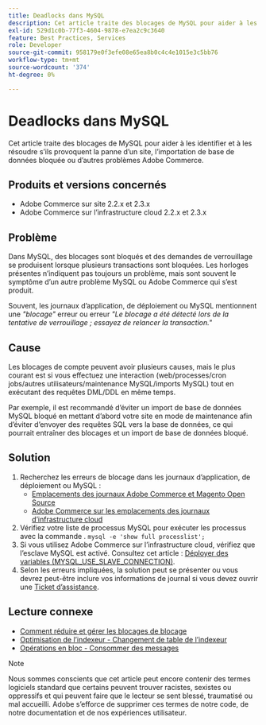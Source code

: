 ```yaml
---
title: Deadlocks dans MySQL
description: Cet article traite des blocages de MySQL pour aider à les identifier et à les résoudre s’ils provoquent la panne d’un site, l’importation de base de données bloquée ou d’autres problèmes Adobe Commerce.
exl-id: 529d1c0b-77f3-4604-9878-e7ea2c9c3640
feature: Best Practices, Services
role: Developer
source-git-commit: 958179e0f3efe08e65ea8b0c4c4e1015e3c5bb76
workflow-type: tm+mt
source-wordcount: '374'
ht-degree: 0%

---
```


# Deadlocks dans MySQL

Cet article traite des blocages de MySQL pour aider à les identifier et à les résoudre s’ils provoquent la panne d’un site, l’importation de base de données bloquée ou d’autres problèmes Adobe Commerce.

## Produits et versions concernés

* Adobe Commerce sur site 2.2.x et 2.3.x
* Adobe Commerce sur l’infrastructure cloud 2.2.x et 2.3.x

## Problème

Dans MySQL, des blocages sont bloqués et des demandes de verrouillage se produisent lorsque plusieurs transactions sont bloquées. Les horloges présentes n’indiquent pas toujours un problème, mais sont souvent le symptôme d’un autre problème MySQL ou Adobe Commerce qui s’est produit.

Souvent, les journaux d’application, de déploiement ou MySQL mentionnent une *&quot;blocage&quot;* erreur ou erreur *&quot;Le blocage a été détecté lors de la tentative de verrouillage ; essayez de relancer la transaction.&quot;*

## Cause

Les blocages de compte peuvent avoir plusieurs causes, mais le plus courant est si vous effectuez une interaction (web/processes/cron jobs/autres utilisateurs/maintenance MySQL/imports MySQL) tout en exécutant des requêtes DML/DDL en même temps.

Par exemple, il est recommandé d’éviter un import de base de données MySQL bloqué en mettant d’abord votre site en mode de maintenance afin d’éviter d’envoyer des requêtes SQL vers la base de données, ce qui pourrait entraîner des blocages et un import de base de données bloqué.

## Solution

1. Recherchez les erreurs de blocage dans les journaux d’application, de déploiement ou MySQL :
   * [Emplacements des journaux Adobe Commerce et Magento Open Source](https://experienceleague.adobe.com/docs/commerce-operations/configuration-guide/cli/enable-logging.html)
   * [Adobe Commerce sur les emplacements des journaux d’infrastructure cloud](https://experienceleague.adobe.com/docs/commerce-cloud-service/user-guide/develop/test/log-locations.html)
1. Vérifiez votre liste de processus MySQL pour exécuter les processus avec la commande . `mysql -e 'show full processlist';`
1. Si vous utilisez Adobe Commerce sur l’infrastructure cloud, vérifiez que l’esclave MySQL est activé. Consultez cet article : [Déployer des variables (MYSQL\_USE\_SLAVE\_CONNECTION)](https://experienceleague.adobe.com/docs/commerce-cloud-service/user-guide/configure/env/stage/variables-deploy.html#mysql_use_slave_connection).
1. Selon les erreurs impliquées, la solution peut se présenter ou vous devrez peut-être inclure vos informations de journal si vous devez ouvrir une [Ticket d’assistance](/help/help-center-guide/help-center/magento-help-center-user-guide.md#submit-ticket).

## Lecture connexe

* [Comment réduire et gérer les blocages de blocage](https://dev.mysql.com/doc/refman/5.7/en/innodb-deadlocks-handling.html)
* [Optimisation de l’indexeur - Changement de table de l’indexeur](https://developer.adobe.com/commerce/php/development/components/indexing/optimization/)
* [Opérations en bloc - Consommer des messages](https://developer.adobe.com/commerce/php/development/components/message-queues/bulk-operations/)

>[!NOTE]
>
>Nous sommes conscients que cet article peut encore contenir des termes logiciels standard que certains peuvent trouver racistes, sexistes ou oppressifs et qui peuvent faire que le lecteur se sent blessé, traumatisé ou mal accueilli. Adobe s’efforce de supprimer ces termes de notre code, de notre documentation et de nos expériences utilisateur.
